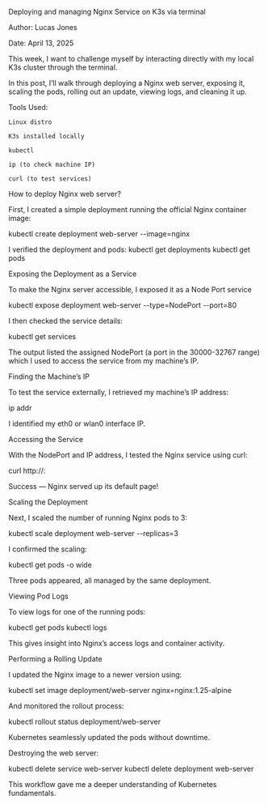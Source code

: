Deploying and managing Nginx Service on K3s via terminal

Author: Lucas Jones

Date: April 13, 2025

This week, I want to challenge myself by interacting directly with my local K3s cluster through the terminal.

In this post, I’ll walk through deploying a Nginx web server, exposing it, scaling the pods, rolling out an update, viewing logs, and cleaning it up.

Tools Used:

    Linux distro

    K3s installed locally

    kubectl

    ip (to check machine IP)

    curl (to test services)

How to deploy Nginx web server? 

First, I created a simple deployment running the official Nginx container image:

kubectl create deployment web-server --image=nginx

I verified the deployment and pods:
kubectl get deployments
kubectl get pods

Exposing the Deployment as a Service

To make the Nginx server accessible, I exposed it as a Node Port service

kubectl expose deployment web-server --type=NodePort --port=80

I then checked the service details:

kubectl get services

The output listed the assigned NodePort (a port in the 30000-32767 range) which I used to access the service from my machine’s IP.

 Finding the Machine’s IP

To test the service externally, I retrieved my machine’s IP address:

ip addr

I identified my eth0 or wlan0 interface IP.

Accessing the Service

With the NodePort and IP address, I tested the Nginx service using curl:

curl http://<machine-ip>:<node-port>

Success — Nginx served up its default page!

Scaling the Deployment

Next, I scaled the number of running Nginx pods to 3:

kubectl scale deployment web-server --replicas=3

I confirmed the scaling:

kubectl get pods -o wide

Three pods appeared, all managed by the same deployment.

Viewing Pod Logs

To view logs for one of the running pods:

kubectl get pods
kubectl logs <pod-name>

This gives insight into Nginx’s access logs and container activity.

Performing a Rolling Update

I updated the Nginx image to a newer version using:

kubectl set image deployment/web-server nginx=nginx:1.25-alpine

And monitored the rollout process:

kubectl rollout status deployment/web-server

Kubernetes seamlessly updated the pods without downtime.

Destroying the web server:

kubectl delete service web-server
kubectl delete deployment web-server

This workflow gave me a deeper understanding of Kubernetes fundamentals.
